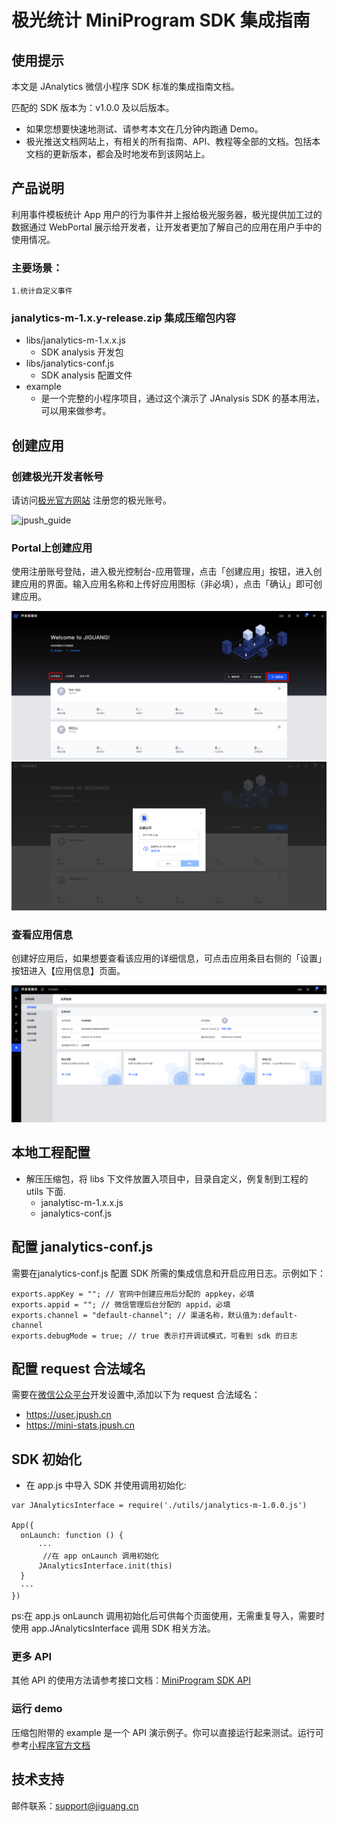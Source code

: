 # 极光统计 MiniProgram SDK 集成指南

## 使用提示

本文是 JAnalytics 微信小程序 SDK 标准的集成指南文档。

匹配的 SDK 版本为：v1.0.0 及以后版本。

+ 如果您想要快速地测试、请参考本文在几分钟内跑通 Demo。
+ 极光推送文档网站上，有相关的所有指南、API、教程等全部的文档。包括本文档的更新版本，都会及时地发布到该网站上。

## 产品说明

利用事件模板统计 App 用户的行为事件并上报给极光服务器，极光提供加工过的数据通过 WebPortal 展示给开发者，让开发者更加了解自己的应用在用户手中的使用情况。

### 主要场景：

	1.统计自定义事件

### janalytics-m-1.x.y-release.zip 集成压缩包内容

+ libs/janalytics-m-1.x.x.js
	+ SDK analysis 开发包
+ libs/janalytics-conf.js
	+ SDK analysis 配置文件
+ example
	+ 是一个完整的小程序项目，通过这个演示了 JAnalysis SDK 的基本用法，可以用来做参考。


## 创建应用

### 创建极光开发者帐号

请访问[极光官方网站](https://www.jiguang.cn/accounts/register) 注册您的极光账号。

![jpush_guide](./image/jpush_app_register.png)


### Portal上创建应用

使用注册账号登陆，进入极光控制台-应用管理，点击「创建应用」按钮，进入创建应用的界面。输入应用名称和上传好应用图标（非必填），点击「确认」即可创建应用。

![jpush_guide](../image/jpush_app_create.png)
![jpush_guide](../image/jpush_app_create_2.png)


### 查看应用信息

创建好应用后，如果想要查看该应用的详细信息，可点击应用条目右侧的「设置」按钮进入【应用信息】页面。

![jpush_guide](../image/jpush_app_info.png)


## 本地工程配置

+ 解压压缩包，将 libs 下文件放置入项目中，目录自定义，例复制到工程的 utils 下面.
	+ janalytisc-m-1.x.x.js
	+ janalytics-conf.js

## 配置 janalytics-conf.js

需要在janalytics-conf.js 配置 SDK 所需的集成信息和开启应用日志。示例如下：

```
exports.appKey = ""; // 官网中创建应用后分配的 appkey，必填
exports.appid = ""; // 微信管理后台分配的 appid，必填
exports.channel = "default-channel"; // 渠道名称，默认值为:default-channel
exports.debugMode = true; // true 表示打开调试模式，可看到 sdk 的日志
```

## 配置 request 合法域名

需要在[微信公众平台](https://mp.weixin.qq.com/)开发设置中,添加以下为 request 合法域名：

 - https://user.jpush.cn
 - https://mini-stats.jpush.cn

## SDK 初始化

+ 在 app.js 中导入 SDK 并使用调用初始化:

```
var JAnalyticsInterface = require('./utils/janalytics-m-1.0.0.js') 

App({
  onLaunch: function () {
	  ···
	   //在 app onLaunch 调用初始化
	  JAnalyticsInterface.init(this)
  }	
  ···
})
```
ps:在 app.js onLaunch 调用初始化后可供每个页面使用，无需重复导入，需要时使用 app.JAnalyticsInterface 调用 SDK 相关方法。

### 更多 API

其他 API 的使用方法请参考接口文档：[MiniProgram SDK API](./miniprogram_api)

### 运行 demo

压缩包附带的 example 是一个 API 演示例子。你可以直接运行起来测试。运行可参考[小程序官方文档](https://developers.weixin.qq.com/miniprogram/dev/)


## 技术支持

邮件联系：[support&#64;jiguang.cn](mailto:support&#64;jiguang.cn)
